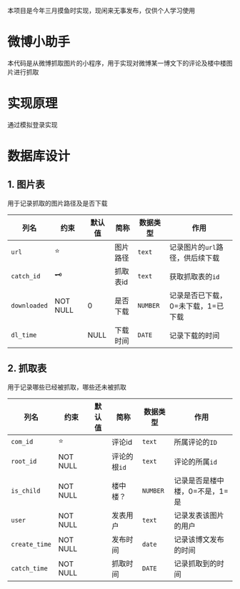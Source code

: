 本项目是今年三月摸鱼时实现，现闲来无事发布，仅供个人学习使用

# 微博小助手
本代码是从微博抓取图片的小程序，用于实现对微博某一博文下的评论及楼中楼图片进行抓取

# 实现原理
通过模拟登录实现

# 数据库设计
## 1. 图片表
用于记录抓取的图片路径及是否下载

| 列名         | 约束     | 默认值 | 简称     | 数据类型 | 作用                               |
| ------------ | -------- | ------ | -------- | -------- | ---------------------------------- |
| `url`        | ⭐        |        | 图片路径 | `text`   | 记录图片的`url`路径，供后续下载    |
| `catch_id`   | 🗝        |        | 抓取表id | `text`   | 获取抓取表的`id`                   |
| `downloaded` | NOT NULL | 0      | 是否下载 | `NUMBER` | 记录是否已下载，0=未下载，1=已下载 |
| `dl_time`    |          | NULL   | 下载时间 | `DATE`   | 记录下载的时间                     |

## 2. 抓取表
用于记录哪些已经被抓取，哪些还未被抓取

| 列名      | 约束     | 默认值 | 简称     | 数据类型 | 作用                 |
| --------- | -------- | ------ | -------- | -------- | -------------------- |
| `com_id`  | ⭐ |        | 评论id   | `text`   | 所属评论的`ID`       |
| `root_id` | NOT NULL |        | 评论的根`id` | `text` | 评论的所属`id` |
| `is_child`   | NOT NULL |        | 楼中楼？ | `NUMBER` | 记录是否是楼中楼，0=不是，1=是     |
| `user`    | NOT NULL |        | 发表用户 | `text`   | 记录发表该图片的用户 |
| `create_time` | NOT NULL |        | 发布时间 | `date` | 记录该博文发布的时间 |
| `catch_time` | NOT NULL |        | 抓取时间 | `DATE` | 记录抓取到的时间 |
